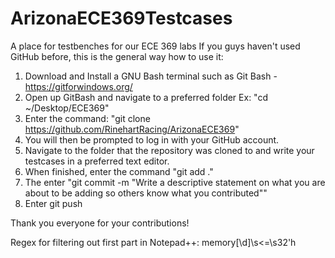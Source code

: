 # ArizonaECE369Testcases
A place for testbenches for our ECE 369 labs
If you guys haven't used GitHub before, this is the general way how to use it:

1. Download and Install a GNU Bash terminal such as Git Bash - https://gitforwindows.org/
2. Open up GitBash and navigate to a preferred folder Ex: "cd ~/Desktop/ECE369"
3. Enter the command: "git clone https://github.com/RinehartRacing/ArizonaECE369"
4. You will then be prompted to log in with your GitHub account.
5. Navigate to the folder that the repository was cloned to and write your testcases in a preferred text editor.
6. When finished, enter the command "git add ."
7. The enter "git commit -m "Write a descriptive statement on what you are about to be adding so others know what you contributed""
8. Enter git push

Thank you everyone for your contributions!

Regex for filtering out first part in Notepad++:
memory\[\d\]\s<=\s32'h